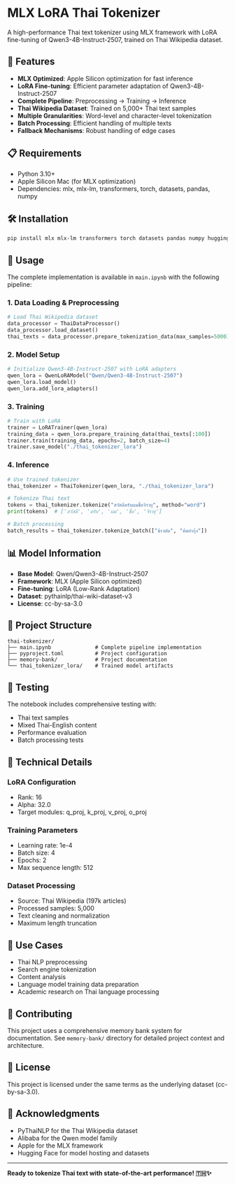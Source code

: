 # MLX LoRA Thai Tokenizer

A high-performance Thai text tokenizer using MLX framework with LoRA fine-tuning of Qwen3-4B-Instruct-2507, trained on Thai Wikipedia dataset.

## 🚀 Features

- **MLX Optimized**: Apple Silicon optimization for fast inference
- **LoRA Fine-tuning**: Efficient parameter adaptation of Qwen3-4B-Instruct-2507
- **Complete Pipeline**: Preprocessing → Training → Inference
- **Thai Wikipedia Dataset**: Trained on 5,000+ Thai text samples
- **Multiple Granularities**: Word-level and character-level tokenization
- **Batch Processing**: Efficient handling of multiple texts
- **Fallback Mechanisms**: Robust handling of edge cases

## 📋 Requirements

- Python 3.10+
- Apple Silicon Mac (for MLX optimization)
- Dependencies: mlx, mlx-lm, transformers, torch, datasets, pandas, numpy

## 🛠 Installation

```bash
pip install mlx mlx-lm transformers torch datasets pandas numpy huggingface-hub
```

## 📖 Usage

The complete implementation is available in `main.ipynb` with the following pipeline:

### 1. Data Loading & Preprocessing

```python
# Load Thai Wikipedia dataset
data_processor = ThaiDataProcessor()
data_processor.load_dataset()
thai_texts = data_processor.prepare_tokenization_data(max_samples=5000)
```

### 2. Model Setup

```python
# Initialize Qwen3-4B-Instruct-2507 with LoRA adapters
qwen_lora = QwenLoRAModel("Qwen/Qwen3-4B-Instruct-2507")
qwen_lora.load_model()
qwen_lora.add_lora_adapters()
```

### 3. Training

```python
# Train with LoRA
trainer = LoRATrainer(qwen_lora)
training_data = qwen_lora.prepare_training_data(thai_texts[:100])
trainer.train(training_data, epochs=2, batch_size=4)
trainer.save_model("./thai_tokenizer_lora")
```

### 4. Inference

```python
# Use trained tokenizer
thai_tokenizer = ThaiTokenizer(qwen_lora, "./thai_tokenizer_lora")

# Tokenize Thai text
tokens = thai_tokenizer.tokenize("สวัสดีครับผมชื่อจิรายุ", method="word")
print(tokens)  # ['สวัสดี', 'ครับ', 'ผม', 'ชื่อ', 'จิรายุ']

# Batch processing
batch_results = thai_tokenizer.tokenize_batch(["ข้าวผัด", "ต้มยำกุ้ง"])
```

## 📊 Model Information

- **Base Model**: Qwen/Qwen3-4B-Instruct-2507
- **Framework**: MLX (Apple Silicon optimized)
- **Fine-tuning**: LoRA (Low-Rank Adaptation)
- **Dataset**: pythainlp/thai-wiki-dataset-v3
- **License**: cc-by-sa-3.0

## 📁 Project Structure

```
thai-tokenizer/
├── main.ipynb              # Complete pipeline implementation
├── pyproject.toml          # Project configuration
├── memory-bank/            # Project documentation
└── thai_tokenizer_lora/    # Trained model artifacts
```

## 🧪 Testing

The notebook includes comprehensive testing with:

- Thai text samples
- Mixed Thai-English content
- Performance evaluation
- Batch processing tests

## 🔬 Technical Details

### LoRA Configuration

- Rank: 16
- Alpha: 32.0
- Target modules: q_proj, k_proj, v_proj, o_proj

### Training Parameters

- Learning rate: 1e-4
- Batch size: 4
- Epochs: 2
- Max sequence length: 512

### Dataset Processing

- Source: Thai Wikipedia (197k articles)
- Processed samples: 5,000
- Text cleaning and normalization
- Maximum length truncation

## 🎯 Use Cases

- Thai NLP preprocessing
- Search engine tokenization
- Content analysis
- Language model training data preparation
- Academic research on Thai language processing

## 🤝 Contributing

This project uses a comprehensive memory bank system for documentation. See `memory-bank/` directory for detailed project context and architecture.

## 📄 License

This project is licensed under the same terms as the underlying dataset (cc-by-sa-3.0).

## 🙏 Acknowledgments

- PyThaiNLP for the Thai Wikipedia dataset
- Alibaba for the Qwen model family
- Apple for the MLX framework
- Hugging Face for model hosting and datasets

---

**Ready to tokenize Thai text with state-of-the-art performance! 🇹🇭✨**
